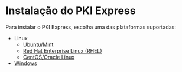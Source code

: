 ﻿# Instalação do PKI Express

Para instalar o PKI Express, escolha uma das plataformas suportadas:

* Linux
  * [Ubuntu/Mint](linux-ubuntu.md)
  * [Red Hat Enterprise Linux (RHEL)](linux-redhat.md)
  * [CentOS/Oracle Linux](linux-centos.md)
* [Windows](windows.md)
